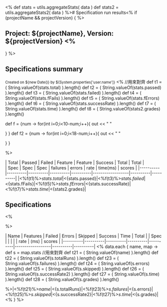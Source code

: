<% def stats = utils.aggregateStats( data )
   def stats2 = utils.aggregateStats2( data )
 %># Specification run results<% if (projectName && projectVersion) {
 %>

## Project: ${projectName}, Version: ${projectVersion} <%
  }
 %>

## Specifications summary

<small>Created on ${new Date()} by ${System.properties['user.name']}</small>
<% 
//用來對齊
def t1 = ( String.valueOf(stats.total) ).length()
def t2 = ( String.valueOf(stats.passed) ).length()
def t3 = ( String.valueOf(stats.failed) ).length()
def t4 = ( String.valueOf(stats.fFails) ).length()
def t5 = ( String.valueOf(stats.fErrors) ).length()
def t6 = ( String.valueOf(stats.successRate) ).length()
def t7 = ( String.valueOf(stats.time) ).length()
def t8 = ( String.valueOf(stats2.grades) ).length()

def f = {num ->
   for(int i=0;i<10-num;i++){
   		out << " "		
   
   }
}
def f2 = {num ->
   for(int i=0;i<18-num;i++){
   		out << " "		
   
   }
}

%>


|   Total  |  Passed  |  Failed  | Feature  |  Feature |     Success      |  Total   |   Total  |                          
|   Spec   |   Spec   |   Spec   | failures |  errors  |      rate        | time(ms) |   scores |
|----------|----------|----------|----------|----------|------------------|----------|----------|
|<%f(t1)%>${stats.total}|<%f(t2)%>${stats.passed}|<%f(t3)%>${stats.failed}|<%f(t4)%>${stats.fFails}|<%f(t5)%>${stats.fErrors}|<%f2(t6)%>${stats.successRate}|<%f(t7)%>${stats.time}|<%f(t8)%>${stats2.grades}|



## Specifications
<%  

%>

|   Name   | Features |  Failed  |  Errors  |  Skipped |      Success     |   Time   |   Total  |
|   Spec   |          |          |          |          |       rate       |   (ms)   |   scores |
|----------|----------|----------|----------|----------|------------------|----------|----------|
<% data.each { name, map ->
      def s = map.stats
//用來對齊
def t21 = ( String.valueOf(name) ).length()
def t22 = ( String.valueOf(s.totalRuns) ).length()
def t23 = ( String.valueOf(s.failures) ).length()
def t24 = ( String.valueOf(s.errors) ).length()
def t25 = ( String.valueOf(s.skipped) ).length()
def t26 = ( String.valueOf(s.successRate2) ).length()
def t27 = ( String.valueOf(s.time) ).length()
def t28 = ( String.valueOf(s.grades) ).length()
      
 %>|<%f(t21)%>$name|<%f(t22)%>${s.totalRuns}|<%f(t23)%>${s.failures}|<%f(t24)%>${s.errors}|<%f(t25)%>${s.skipped}|<%f2(t26)%>${s.successRate2}|<%f(t27)%>${s.time}|<%f(t28)%>${s.grades}|
<% }
 %>

